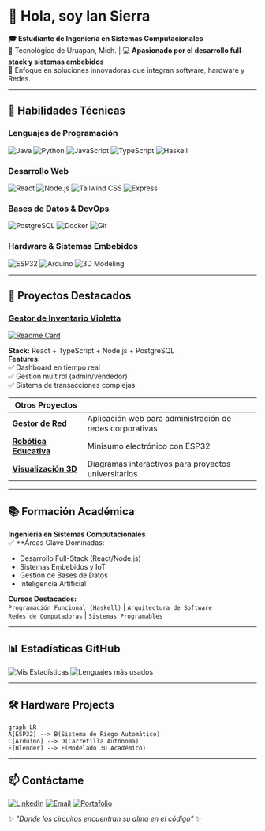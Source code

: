 
# 👋 Hola, soy Ian Sierra

**🎓 Estudiante de Ingeniería en Sistemas Computacionales**  
📍 Tecnológico de Uruapan, Mich. | 💻 **Apasionado por el desarrollo full-stack y sistemas embebidos**  
🚀 Enfoque en soluciones innovadoras que integran software, hardware y Redes.

---

## 🔧 Habilidades Técnicas

### **Lenguajes de Programación**
![Java](https://img.shields.io/badge/-Java-007396?logo=java)
![Python](https://img.shields.io/badge/-Python-3776AB?logo=python)
![JavaScript](https://img.shields.io/badge/-JavaScript-F7DF1E?logo=javascript)
![TypeScript](https://img.shields.io/badge/-TypeScript-3178C6?logo=typescript)
![Haskell](https://img.shields.io/badge/-Haskell-5D4F85?logo=haskell)

### **Desarrollo Web**
![React](https://img.shields.io/badge/-React-61DAFB?logo=react)
![Node.js](https://img.shields.io/badge/-Node.js-339933?logo=node.js)
![Tailwind CSS](https://img.shields.io/badge/-Tailwind-06B6D4?logo=tailwind-css)
![Express](https://img.shields.io/badge/-Express-000000?logo=express)

### **Bases de Datos & DevOps**
![PostgreSQL](https://img.shields.io/badge/-PostgreSQL-4169E1?logo=postgresql)
![Docker](https://img.shields.io/badge/-Docker-2496ED?logo=docker)
![Git](https://img.shields.io/badge/-Git-F05032?logo=git)

### **Hardware & Sistemas Embebidos**
![ESP32](https://img.shields.io/badge/-ESP32-E7352C?logo=espressif)
![Arduino](https://img.shields.io/badge/-Arduino-00979D?logo=arduino)
![3D Modeling](https://img.shields.io/badge/-Blender-FF6F00?logo=blender)

---

## 🚀 Proyectos Destacados

### [Gestor de Inventario Violetta](https://github.com/IanSierra/gestor-inventario-violetta)
[![Readme Card](https://github-readme-stats.vercel.app/api/pin/?username=IanSierra&repo=gestor-inventario-violetta&theme=dark&show_owner=true)](https://github.com/IanSierra/gestor-inventario-violetta)

**Stack:** React + TypeScript + Node.js + PostgreSQL  
**Features:**  
✅ Dashboard en tiempo real  
✅ Gestión multirol (admin/vendedor)  
✅ Sistema de transacciones complejas  

| **Otros Proyectos** | |
|----------------------|---------|
| **[Gestor de Red](enlace)** | Aplicación web para administración de redes corporativas |
| **[Robótica Educativa](enlace)** | Minisumo electrónico con ESP32 |
| **[Visualización 3D](enlace)** | Diagramas interactivos para proyectos universitarios |

---

## 📚 Formación Académica
**Ingeniería en Sistemas Computacionales**  
✅ **Áreas Clave Dominadas:
- Desarrollo Full-Stack (React/Node.js)
- Sistemas Embebidos y IoT
- Gestión de Bases de Datos
- Inteligencia Artificial

**Cursos Destacados:**  
`Programación Funcional (Haskell)` | `Arquitectura de Software`  
`Redes de Computadoras` | `Sistemas Programables`

---

## 📊 Estadísticas GitHub

![Mis Estadísticas](https://github-readme-stats.vercel.app/api?username=IanSierra&show_icons=true&theme=dark&hide_border=true&include_all_commits=true)
![Lenguajes más usados](https://github-readme-stats.vercel.app/api/top-langs/?username=IanSierra&layout=compact&theme=dark&hide_border=true)

---

## 🛠️ Hardware Projects
```mermaid
graph LR
A[ESP32] --> B(Sistema de Riego Automático)
C[Arduino] --> D(Carretilla Autónoma)
E[Blender] --> F(Modelado 3D Académico)
```

---

## 📫 Contáctame
[![LinkedIn](https://img.shields.io/badge/-LinkedIn-0A66C2?logo=linkedin)](https://linkedin.com/in/tu-perfil)
[![Email](https://img.shields.io/badge/-Correo-EA4335?logo=gmail)](mailto:tucorreo@dominio.com)
[![Portafolio](https://img.shields.io/badge/-Portafolio-FF4088?logo=google-chrome)](https://tu-portafolio.com)

✨ *"Donde los circuitos encuentran su alma en el código"* ✨
```

